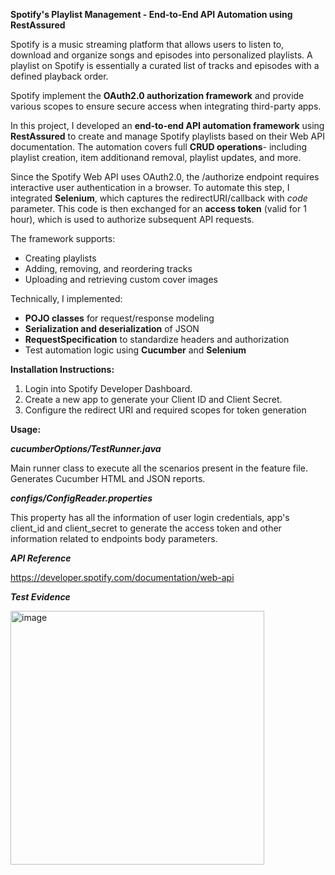 **Spotify's Playlist Management - End-to-End API Automation using RestAssured**

Spotify is a music streaming platform that allows users to listen to, download and organize songs and episodes into personalized playlists. A playlist on Spotify is essentially a curated list of tracks and episodes with a defined playback order.

Spotify implement the **OAuth2.0 authorization framework** and provide various scopes to ensure secure access when integrating third-party apps.

In this project, I developed an **end-to-end API automation framework** using **RestAssured** to create and manage Spotify playlists based on their Web API documentation. The automation covers full **CRUD operations**- including playlist creation, item additionand removal, playlist updates, and more.

Since the Spotify Web API uses OAuth2.0, the /authorize endpoint requires interactive user authentication in a browser. To automate this step, I integrated **Selenium**, which captures the redirectURI/callback with _code_ parameter. This code is then exchanged for an **access token** (valid for 1 hour), which is used to authorize subsequent API requests. 

The framework supports:
- Creating playlists
- Adding, removing, and reordering tracks
- Uploading and retrieving custom cover images

Technically, I implemented:
- **POJO classes** for request/response modeling
- **Serialization and deserialization** of JSON
- **RequestSpecification** to standardize headers and authorization
- Test automation logic using **Cucumber** and **Selenium**


**Installation Instructions:**
  1. Login into Spotify Developer Dashboard.
  2. Create a new app to generate your Client ID and Client Secret.
  3. Configure the redirect URI and required scopes for token generation

**Usage:**

_**cucumberOptions/TestRunner.java**_

Main runner class to execute all the scenarios present in the feature file. Generates Cucumber HTML and JSON reports.

_**configs/ConfigReader.properties**_

This property has all the information of user login credentials, app's client_id and client_secret to generate the access token and other information related to endpoints body parameters.

_**API Reference**_

https://developer.spotify.com/documentation/web-api

_**Test Evidence**_

<img width="406" alt="image" src="https://github.com/user-attachments/assets/caf46a72-73cc-480d-9dea-7b961955907c" />




